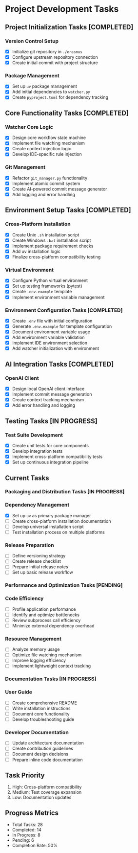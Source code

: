 # Project Development Tasks

## Project Initialization Tasks [COMPLETED]
### Version Control Setup
- [x] Initialize git repository in `./erasmus`
- [x] Configure upstream repository connection
- [x] Create initial commit with project structure

### Package Management
- [x] Set up `uv` package management
- [x] Add initial dependencies to `watcher.py`
- [x] Create `pyproject.toml` for dependency tracking

## Core Functionality Tasks [COMPLETED]
### Watcher Core Logic
- [x] Design core workflow state machine
- [x] Implement file watching mechanism
- [x] Create context injection logic
- [x] Develop IDE-specific rule injection

### Git Management
- [x] Refactor `git_manager.py` functionality
- [x] Implement atomic commit system
- [x] Create AI-powered commit message generator
- [x] Add logging and error handling

## Environment Setup Tasks [COMPLETED]
### Cross-Platform Installation
- [x] Create Unix `.sh` installation script
- [x] Create Windows `.bat` installation script
- [x] Implement package requirement checks
- [x] Add uv installation logic
- [x] Finalize cross-platform compatibility testing

### Virtual Environment
- [x] Configure Python virtual environment
- [x] Set up testing frameworks (pytest)
- [x] Create `.env.example` template
- [x] Implement environment variable management

### Environment Configuration Tasks [COMPLETED]
- [x] Create `.env` file with initial configuration
- [x] Generate `.env.example` for template configuration
- [x] Document environment variable usage
- [x] Add environment variable validation
- [x] Implement IDE environment selection
- [x] Add watcher initialization with environment

## AI Integration Tasks [COMPLETED]
### OpenAI Client
- [x] Design local OpenAI client interface
- [x] Implement commit message generation
- [x] Create context tracking mechanism
- [x] Add error handling and logging

## Testing Tasks [IN PROGRESS]
### Test Suite Development
- [x] Create unit tests for core components
- [x] Develop integration tests
- [x] Implement cross-platform compatibility tests
- [x] Set up continuous integration pipeline

## Current Tasks

### Packaging and Distribution Tasks [IN PROGRESS]
### Dependency Management
- [x] Set up `uv` as primary package manager
- [ ] Create cross-platform installation documentation
- [ ] Develop universal installation script
- [ ] Test installation process on multiple platforms

### Release Preparation
- [ ] Define versioning strategy
- [ ] Create release checklist
- [ ] Prepare initial release notes
- [ ] Set up basic release workflow

### Performance and Optimization Tasks [PENDING]
### Code Efficiency
- [ ] Profile application performance
- [ ] Identify and optimize bottlenecks
- [ ] Review subprocess call efficiency
- [ ] Minimize external dependency overhead

### Resource Management
- [ ] Analyze memory usage
- [ ] Optimize file watching mechanism
- [ ] Improve logging efficiency
- [ ] Implement lightweight context tracking

### Documentation Tasks [IN PROGRESS]
### User Guide
- [ ] Create comprehensive README
- [ ] Write installation instructions
- [ ] Document core functionality
- [ ] Develop troubleshooting guide

### Developer Documentation
- [ ] Update architecture documentation
- [ ] Create contribution guidelines
- [ ] Document design decisions
- [ ] Prepare inline code documentation

## Task Priority
1. High: Cross-platform compatibility
2. Medium: Test coverage expansion
3. Low: Documentation updates

## Progress Metrics
- Total Tasks: 28
- Completed: 14
- In Progress: 8
- Pending: 6
- Completion Rate: 50%